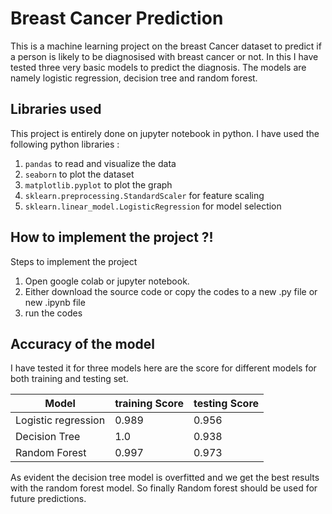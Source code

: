 
# Breast Cancer Prediction 

This is a machine learning project on the breast Cancer dataset to predict if a person is likely to be diagnosised with breast cancer or not. In this I have tested three very basic models to predict the diagnosis. The models are namely logistic regression, decision tree and random forest.  


## Libraries used
This project is entirely done on jupyter notebook in python. I have used the following python libraries :
1. `pandas` to read and visualize the data 
2. `seaborn` to plot the dataset 
3. `matplotlib.pyplot` to plot the graph 
4. `sklearn.preprocessing.StandardScaler` for feature scaling
5. `sklearn.linear_model.LogisticRegression` for model selection 

## How to implement the project ?!

Steps to implement the project 

1. Open google colab or jupyter notebook.
2. Either download the source code or copy the codes to a new .py file  or new .ipynb file
3. run the codes 


## Accuracy of the model 
I have tested it for three models here are the score for different models for both training and testing set.

|Model|training Score|testing Score|
|-----|---------------|-------------|
|Logistic regression|0.989 |0.956|
|Decision Tree|1.0|0.938|
|Random Forest|0.997|0.973|


As evident the decision tree model is overfitted and we get the best results with the random forest model. So finally Random forest should be used for future predictions. 

